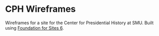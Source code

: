# CPH Wireframes

Wireframes for a site for the Center for Presidential History at SMU. Built using [Foundation for Sites 6](http://foundation.zurb.com/sites).
